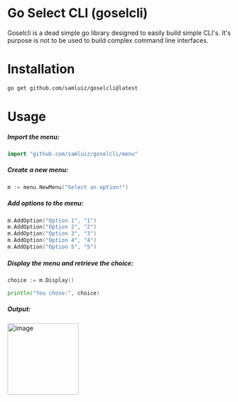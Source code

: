 # Go Select CLI (goselcli)

Goselcli is a dead simple go library designed to easily build simple CLI's. It's purpose is not to be used to build complex command line interfaces.

# Installation

```bash
go get github.com/samluiz/goselcli@latest
```

# Usage

##### Import the menu:
```go
import "github.com/samluiz/goselcli/menu"
```

##### Create a new menu:
```go
m := menu.NewMenu("Select an option!")
```

##### Add options to the menu:
```go
m.AddOption("Option 1", "1")
m.AddOption("Option 2", "2")
m.AddOption("Option 3", "3")
m.AddOption("Option 4", "4")
m.AddOption("Option 5", "5")
```

##### Display the menu and retrieve the choice:
```go
choice := m.Display()

println("You chose:", choice)
```

##### Output:
<img width="160" alt="image" src="https://github.com/samluiz/goselcli/assets/97702597/c6f94cf9-d4e9-44cd-b930-c3b7efdc584c">



